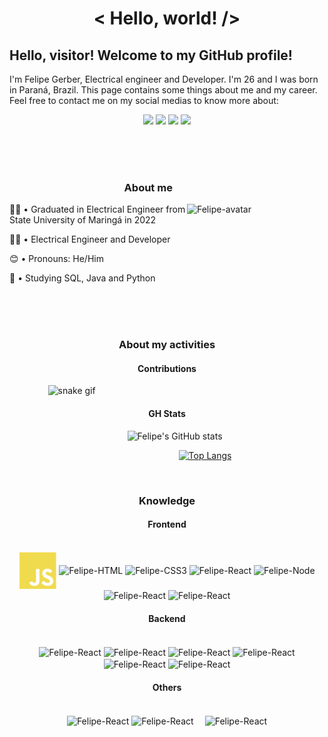 <h1 align="center"> < Hello, world! /> </h1>

<h2> Hello, visitor! Welcome to my GitHub profile! </h2>

<div style="display: inline_block">
  <p align="left" height="50px"> I'm Felipe Gerber, Electrical engineer and Developer. I'm 26 and I was born in Paraná, Brazil. This page contains some things about me and my career. Feel free to contact me on my social medias to know more about:  </p>
</div>


<div align="center"> 
  <a href="https://www.linkedin.com/in/felipegerberdev/" target="_blank"><img src="https://img.shields.io/badge/-LinkedIn-%230077B5?style=for-the-badge&logo=linkedin&logoColor=white" target="_blank"></a> 
  <a href="https://www.instagram.com/felipe.erg/" target="_blank"><img src="https://img.shields.io/badge/-Instagram-%23E4405F?style=for-the-badge&logo=instagram&logoColor=white" target="_blank"></a>
<a href="https://www.youtube.com/@CircuitandoEL" target="_blank"><img src="https://img.shields.io/badge/YouTube-FF0000?style=for-the-badge&logo=youtube&logoColor=white" target="_blank"></a>
<a href = "mailto:dev.felipegerber@gmail.com"><img src="https://img.shields.io/badge/-Gmail-%23333?style=for-the-badge&logo=gmail&logoColor=white" target="_blank"></a>
</div>

<div>
  
  <br><br><br>
  
<h3 align="left">⠀⠀⠀⠀⠀⠀⠀⠀⠀⠀⠀⠀⠀⠀⠀ About me </h3>

  <img align="right" alt="Felipe-avatar" width="220px"  src="https://cdn.pixabay.com/photo/2022/02/20/14/01/avatar-7024621__340.png"  />


👨‍🎓 • Graduated in Electrical Engineer from State University of Maringá in 2022 

👨‍💻 • Electrical Engineer and Developer

😊 • Pronouns: He/Him

🚀 • Studying SQL, Java and Python

</div>
<br><br><br>

<h3 align="center"> About my activities </h3>

<h4 align="center" > Contributions  </h4>

 ⠀⠀⠀⠀⠀⠀![snake gif](https://github.com/felipegerber97/felipegerber97/blob/output/github-contribution-grid-snake.svg)


<h4 align="center" > GH Stats  </h4>

 ⠀⠀⠀⠀⠀⠀⠀⠀⠀⠀⠀⠀⠀⠀⠀⠀⠀⠀ ![Felipe's GitHub stats](https://github-readme-stats.vercel.app/api?username=felipegerber97&count_private=true&theme=radical)

 ⠀⠀⠀⠀⠀⠀⠀⠀⠀⠀⠀⠀⠀⠀⠀⠀⠀⠀⠀⠀⠀⠀⠀⠀⠀⠀ [![Top Langs](https://github-readme-stats.vercel.app/api/top-langs/?username=felipegerber97&theme=radical&count_private=true)](https://github.com/felipegerber97/github-readme-stats)

<br>
<h3 align="center"> Knowledge </h3>

<h4  align="center"> Frontend </h4>

<div  align="center" style="display: inline_block"><br>
  <img align="center" alt="Felipe-Js" width="60px" src="https://raw.githubusercontent.com/devicons/devicon/master/icons/javascript/javascript-plain.svg"/>
  <img align="center" alt="Felipe-HTML" width="80px"  src="https://cdn.jsdelivr.net/gh/devicons/devicon/icons/html5/html5-original-wordmark.svg"  />
  <img align="center" alt="Felipe-CSS3" width="80px" src="https://cdn.jsdelivr.net/gh/devicons/devicon/icons/css3/css3-original-wordmark.svg" />
  <img align="center" alt="Felipe-React" width="80px" src="https://cdn.jsdelivr.net/gh/devicons/devicon/icons/react/react-original.svg" />
  <img align="center" alt="Felipe-Node" width="80px"  src="https://cdn.jsdelivr.net/gh/devicons/devicon/icons/nodejs/nodejs-original.svg" />
<img align="center" alt="Felipe-React" width="80px"  src="https://cdn.jsdelivr.net/gh/devicons/devicon/icons/sass/sass-original.svg" />
<img align="center" alt="Felipe-React" width="80px"  src="https://cdn.jsdelivr.net/gh/devicons/devicon/icons/tailwindcss/tailwindcss-original-wordmark.svg" />
</div>

<h4  align="center"> Backend </h4>
<div  align="center" style="display: inline_block"><br>
<img align="center" alt="Felipe-React" width="80px"  src="https://cdn.jsdelivr.net/gh/devicons/devicon/icons/docker/docker-original.svg" />
<img align="center" alt="Felipe-React" width="80px"  src="https://cdn.jsdelivr.net/gh/devicons/devicon/icons/mysql/mysql-original-wordmark.svg" />

<img align="center" alt="Felipe-React" width="80px"  src="https://cdn.jsdelivr.net/gh/devicons/devicon/icons/java/java-original-wordmark.svg" />
<img align="center" alt="Felipe-React" width="80px"  src="https://cdn.jsdelivr.net/gh/devicons/devicon/icons/python/python-original-wordmark.svg" />
<img align="center" alt="Felipe-React" width="80px"  src="https://cdn.jsdelivr.net/gh/devicons/devicon/icons/go/go-original-wordmark.svg" />
<img align="center" alt="Felipe-React" width="80px"  src="https://cdn.jsdelivr.net/gh/devicons/devicon/icons/c/c-original.svg" />
</div>

<h4  align="center" > Others </h4>

<div align="center" style="display: inline_block"><br>


<img align="center" alt="Felipe-React" width="80px"  src="https://cdn.jsdelivr.net/gh/devicons/devicon/icons/linux/linux-original.svg" />
<img align="center" alt="Felipe-React" width="70px" src="https://cdn.jsdelivr.net/gh/devicons/devicon/icons/git/git-plain.svg" />
⠀
<img align="center" alt="Felipe-React" width="80px"  src="https://cdn.jsdelivr.net/gh/devicons/devicon/icons/arduino/arduino-original-wordmark.svg" />

</div>
